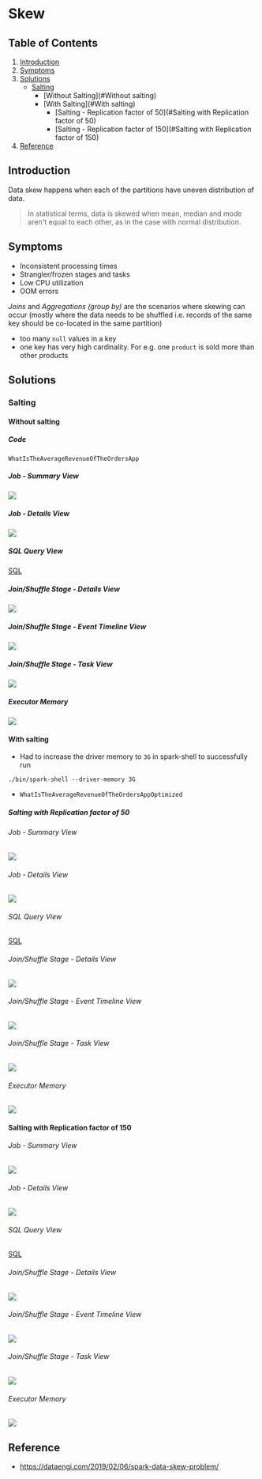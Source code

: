 # Skew

## Table of Contents

1. [Introduction](#Introduction)
2. [Symptoms](#Symptoms)
3. [Solutions](#third-example)
    - [Salting](#Salting)
        - [Without Salting](#Without salting)
        - [With Salting](#With salting)
            - [Salting - Replication factor of 50](#Salting with Replication factor of 50)
            - [Salting - Replication factor of 150](#Salting with Replication factor of 150)
4. [Reference](#Reference)

## Introduction

Data skew happens when each of the partitions have uneven distribution of data.

> In statistical terms, data is skewed when mean, median and mode aren't equal to each 
> other, as in the case with normal distribution.

## Symptoms

- Inconsistent processing times
- Strangler/frozen stages and tasks
- Low CPU utilization
- OOM errors

*Joins* and *Aggregations (group by)* are the scenarios where skewing can occur 
(mostly where the data needs to be shuffled i.e. 
records of the same key should be co-located in the same partition)

- too many `null` values in a key
- one key has very high cardinality. For e.g. one `product` is sold more than other products

## Solutions

### Salting 

#### Without salting

##### Code

`WhatIsTheAverageRevenueOfTheOrdersApp`

##### Job - Summary View

![](skewed-spark-app-summary.png)

##### Job - Details View

![](saprk-webui-jobs-view.png)

##### SQL Query View

[SQL](spark-webui-sql-view.pdf)

##### Join/Shuffle Stage - Details View

![](strangler-or-skewed-task-0.png)

##### Join/Shuffle Stage - Event Timeline View

![](strangler-or-skewed-task-1.png)

##### Join/Shuffle Stage - Task View

![](strangler-or-skewed-task-2.png)

##### Executor Memory

![](skewed-spark-app-GC-redflag.png)

#### With salting

- Had to increase the driver memory to `3G` in spark-shell to successfully run

```
./bin/spark-shell --driver-memory 3G
```

- `WhatIsTheAverageRevenueOfTheOrdersAppOptimized`

##### Salting with Replication factor of 50

###### Job - Summary View

![](./iteration1/skewed-spark-app-summary-optimize1.png)

###### Job - Details View

![](./iteration1/saprk-webui-jobs-view-optimize1.png)

###### SQL Query View

[SQL](./iteration1/spark-webui-sql-view-optimize1.pdf)

###### Join/Shuffle Stage - Details View

![](./iteration1/stranger-or-skewed-task-0-optimize1.png)

###### Join/Shuffle Stage - Event Timeline View

![](./iteration1/strangler-or-skewed-task-1-optimize1.png)

###### Join/Shuffle Stage - Task View

![](./iteration1/strangler-or-skewed-task-2-optimize1.png)

###### Executor Memory

![](./iteration1/skewed-spark-app-GC-redflag-optimize1.png)

#### Salting with Replication factor of 150

###### Job - Summary View

![](./iteration2/skewed-spark-app-summary-optimize2.png)

###### Job - Details View

![](./iteration2/saprk-webui-jobs-view-optimization2.png)

###### SQL Query View

[SQL](./iteration2/spark-webui-sql-view-optimization2.pdf)

###### Join/Shuffle Stage - Details View

![](./iteration2/stranger-or-skewed-task-0-optimize2.png)

###### Join/Shuffle Stage - Event Timeline View

![](./iteration2/strangler-or-skewed-task-1-optimize2.png)

###### Join/Shuffle Stage - Task View

![](./iteration2/strangler-or-skewed-task-2-optimize2.png)

###### Executor Memory

![](./iteration2/skewed-spark-app-GC-redflag-optimized2.png)

## Reference

- https://dataengi.com/2019/02/06/spark-data-skew-problem/